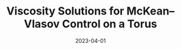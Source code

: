 ---
title: "Viscosity Solutions for McKean–Vlasov Control on a Torus"
collection: talks
event: "ORFE Graduate Student Seminar"
date: 2023-04-01
talk_type: "Seminar"
---